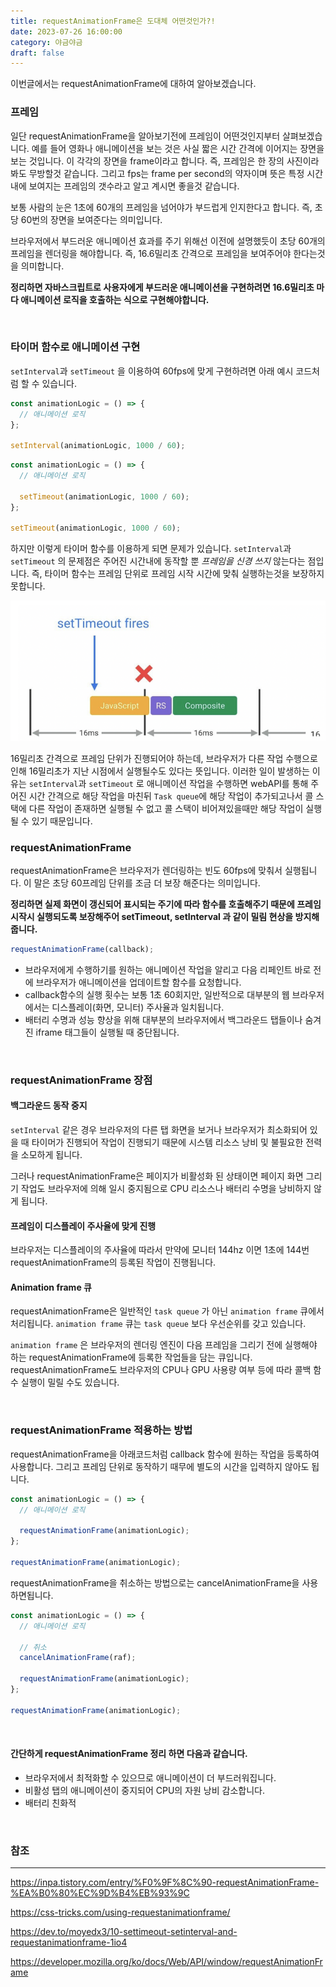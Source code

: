 ```yaml
---
title: requestAnimationFrame은 도대체 어떤것인가?!
date: 2023-07-26 16:00:00
category: 야금야금
draft: false
---
```


이번글에서는 requestAnimationFrame에 대하여 알아보겠습니다.

### 프레임

일단 requestAnimationFrame을 알아보기전에 프레임이 어떤것인지부터 살펴보겠습니다. 예를 들어 영화나 애니메이션을 보는 것은 사실 짧은 시간 간격에 이어지는 장면을 보는 것입니다. 이 각각의 장면을 frame이라고 합니다. 즉, 프레임은 한 장의 사진이라 봐도 무방할것 같습니다. 그리고 fps는 frame per second의 약자이며 뜻은 특정 시간 내에 보여지는 프레임의 갯수라고 알고 계시면 좋을것 같습니다.

보통 사람의 눈은 1초에 60개의 프레임을 넘어야가 부드럽게 인지한다고 합니다. 즉, 초당 60번의 장면을 보여준다는 의미입니다.

브라우저에서 부드러운 애니메이션 효과를 주기 위해선 이전에 설명했듯이 초당 60개의 프레임을 렌더링을 해야합니다. 즉, 16.6밀리초 간격으로 프레임을 보여주어야 한다는것을 의미합니다.

**정리하면 자바스크립트로 사용자에게 부드러운 애니메이션을 구현하려면 16.6밀리초 마다 애니메이션 로직을 호출하는 식으로 구현해야합니다.**

<br />

### 타이머 함수로 애니메이션 구현

`setInterval`과 `setTimeout` 을 이용하여 60fps에 맞게 구현하려면 아래 예시 코드처럼 할 수 있습니다.

```javascript
const animationLogic = () => {
  // 애니메이션 로직
};

setInterval(animationLogic, 1000 / 60);
```

```javascript
const animationLogic = () => {
  // 애니메이션 로직

  setTimeout(animationLogic, 1000 / 60);
};

setTimeout(animationLogic, 1000 / 60);
```

하지만 이렇게 타이머 함수를 이용하게 되면 문제가 있습니다. `setInterval`과 `setTimeout` 의 문제점은 주어진 시간내에 동작할 뿐 _프레임을 신경 쓰지_ 않는다는 점입니다. 즉, 타이머 함수는 프레임 단위로 프레임 시작 시간에 맞춰 실행하는것을 보장하지 못합니다.

![raf](./images/raf/raf.png)

16밀리초 간격으로 프레임 단위가 진행되어야 하는데, 브라우저가 다른 작업 수행으로 인해 16밀리초가 지난 시점에서 실행될수도 있다는 뜻입니다. 이러한 일이 발생하는 이유는 `setInterval`과 `setTimeout` 로 애니메이션 작업을 수행하면 webAPI를 통해 주어진 시간 간격으로 해당 작업을 마친뒤 `Task queue`에 해당 작업이 추가되고나서 콜 스택에 다른 작업이 존재하면 실행될 수 없고 콜 스택이 비어져있을때만 해당 작업이 실행될 수 있기 때문입니다.

### **requestAnimationFrame**

requestAnimationFrame은 브라우저가 렌더링하는 빈도 60fps에 맞춰서 실행됩니다. 이 말은 초당 60프레임 단위를 조금 더 보장 해준다는 의미입니다.

**정리하면 실제 화면이 갱신되어 표시되는 주기에 따라 함수를 호출해주기 때문에 프레임 시작시 실행되도록 보장해주어 setTimeout, setInterval 과 같이 밀림 현상을 방지해줍니다.**

```javascript
requestAnimationFrame(callback);
```

- 브라우저에게 수행하기를 원하는 애니메이션 작업을 알리고 다음 리페인트 바로 전에 브라우저가 애니메이션을 업데이트할 함수를 요청합니다.
- callback함수의 실행 횟수는 보통 1초 60회지만, 일반적으로 대부분의 웹 브라우저에서는 디스플레이(화면, 모니터) 주사율과 일치됩니다.
- 배터리 수명과 성능 향상을 위해 대부분의 브라우저에서 백그라운드 탭들이나 숨겨진 iframe 태그들이 실행될 때 중단됩니다.

<br />

### **requestAnimationFrame** 장점

#### 백그라운드 동작 중지

`setInterval` 같은 경우 브라우저의 다른 탭 화면을 보거나 브라우저가 최소화되어 있을 때 타이머가 진행되어 작업이 진행되기 때문에 시스템 리소스 낭비 및 불필요한 전력을 소모하게 됩니다.

그러나 requestAnimationFrame은 페이지가 비활성화 된 상태이면 페이지 화면 그리기 작업도 브라우저에 의해 일시 중지됨으로 CPU 리소스나 배터리 수명을 낭비하지 않게 됩니다.

#### **프레임이 디스플레이 주사율에 맞게 진행**

브라우저는 디스플레이의 주사율에 따라서 만약에 모니터 144hz 이면 1초에 144번 requestAnimationFrame의 등록된 작업이 진행됩니다.

#### Animation frame 큐

requestAnimationFrame은 일반적인 `task queue` 가 아닌 `animation frame` 큐에서 처리됩니다. `animation frame` 큐는 `task queue` 보다 우선순위를 갖고 있습니다.

`animation frame` 은 브라우저의 렌더링 엔진이 다음 프레임을 그리기 전에 실행해야 하는 requestAnimationFrame에 등록한 작업들을 담는 큐입니다. requestAnimationFrame도 브라우저의 CPU나 GPU 사용량 여부 등에 따라 콜백 함수 실행이 밀릴 수도 있습니다.

<br/>

### requestAnimationFrame 적용하는 방법

requestAnimationFrame을 아래코드처럼 callback 함수에 원하는 작업을 등록하여 사용합니다. 그리고 프레임 단위로 동작하기 때무에 별도의 시간을 입력하지 않아도 됩니다.

```javascript
const animationLogic = () => {
  // 애니메이션 로직

  requestAnimationFrame(animationLogic);
};

requestAnimationFrame(animationLogic);
```

requestAnimationFrame을 취소하는 방법으로는 cancelAnimationFrame을 사용하면됩니다.

```javascript
const animationLogic = () => {
  // 애니메이션 로직

  // 취소
  cancelAnimationFrame(raf);

  requestAnimationFrame(animationLogic);
};

requestAnimationFrame(animationLogic);
```

<br/>

#### 간단하게 requestAnimationFrame 정리 하면 다음과 같습니다.

- 브라우저에서 최적화할 수 있으므로 애니메이션이 더 부드러워집니다.
- 비활성 탭의 애니메이션이 중지되어 CPU의 자원 낭비 감소합니다.
- 배터리 친화적

<br/>

### 참조

---

https://inpa.tistory.com/entry/%F0%9F%8C%90-requestAnimationFrame-%EA%B0%80%EC%9D%B4%EB%93%9C

https://css-tricks.com/using-requestanimationframe/

https://dev.to/moyedx3/10-settimeout-setinterval-and-requestanimationframe-1io4

https://developer.mozilla.org/ko/docs/Web/API/window/requestAnimationFrame
